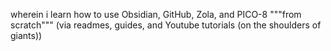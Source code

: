 wherein i learn how to use Obsidian, GitHub, Zola, and PICO-8 """from scratch""" (via readmes, guides, and Youtube tutorials (on the shoulders of giants))
